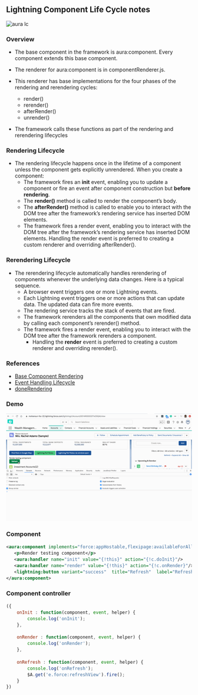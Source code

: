 ## Lightning Component Life Cycle notes

![aura lc](https://developer.salesforce.com/docs/resources/img/en-us/224.0?doc_id=dev_guides%2Faura%2Fimages%2FeventsOverview.jpg&folder=lightning)


### Overview

- The base component in the framework is aura:component. Every component extends this base component.

- The renderer for aura:component is in componentRenderer.js. 
- This renderer has base implementations for the four phases of the rendering and rerendering cycles:
    - render()
    - rerender()
    - afterRender()
    - unrender()
- The framework calls these functions as part of the rendering and rerendering lifecycles 


### Rendering Lifecycle
- The rendering lifecycle happens once in the lifetime of a component unless the component gets explicitly unrendered. When you create a component:
    - The framework fires an **init** event, enabling you to update a component or fire an event after component construction but **before rendering**.
    - The **render()** method is called to render the component’s body.
    - The **afterRender()** method is called to enable you to interact with the DOM tree after the framework’s rendering service has inserted DOM elements.
    - The framework fires a render event, enabling you to interact with the DOM tree after the framework’s rendering service has inserted DOM elements. Handling the render event is preferred to creating a custom renderer and overriding afterRender().


### Rerendering Lifecycle
- The rerendering lifecycle automatically handles rerendering of components whenever the underlying data changes. Here is a typical sequence.
    - A browser event triggers one or more Lightning events.
    - Each Lightning event triggers one or more actions that can update data. The updated data can fire more events.
    - The rendering service tracks the stack of events that are fired.
    - The framework rerenders all the components that own modified data by calling each component’s rerender() method.
    - The framework fires a render event, enabling you to interact with the DOM tree after the framework rerenders a component. 
        - Handling the **render** event is preferred to creating a custom renderer and overriding rerender().


### References
- [Base Component Rendering](https://developer.salesforce.com/docs/atlas.en-us.lightning.meta/lightning/js_renderers.htm)
- [Event Handling Lifecycle](https://developer.salesforce.com/docs/atlas.en-us.lightning.meta/lightning/events_overview.htm)
- [doneRendering](https://developer.salesforce.com/docs/component-library/bundle/aura:doneRendering/documentation)
### Demo
![demo](img/lex-lc-2.gif)

### Component
```xml
<aura:component implements="force:appHostable,flexipage:availableForAllPageTypes,flexipage:availableForRecordHome,force:hasRecordId,forceCommunity:availableForAllPageTypes,force:lightningQuickAction" access="global" >
   <p>Render testing component</p>
   <aura:handler name="init" value="{!this}" action="{!c.doInit}"/>
   <aura:handler name="render" value="{!this}" action="{!c.onRender}"/>
   <lightning:button variant="success"  title="Refresh"  label="Refresh" onclick="{! c.onRefresh }"/> 
</aura:component>	
```
### Component controller
```js
({
    onInit : function(component, event, helper) {
        console.log('onInit');
    },
 
    onRender : function(component, event, helper) {
        console.log('onRender');
    },
 
    onRefresh : function(component, event, helper) {
        console.log('onRefresh');
        $A.get('e.force:refreshView').fire();
    }
})

```
